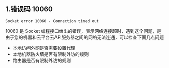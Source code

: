 ## 1.错误码 10060

```Socket error 10060 - Connection timed out ```

10060 是 Socket 编程接口给出的错误，表示网络连接超时，遇到这个问题，是由于您的机器和云平台云API服务器之间的网络无法连通，可以检查下面几点问题

* 本地访问外网是否需要设置代理
* 本地机器防火墙是否有限制外访的规则
* 路由器是否有限制外访的规则


